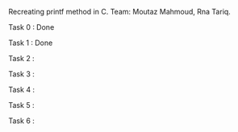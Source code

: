 Recreating printf method in C.
Team: Moutaz Mahmoud, Rna Tariq.

Task 0 : Done

Task 1 : Done

Task 2 :

Task 3 :

Task 4 :

Task 5 :

Task 6 :
